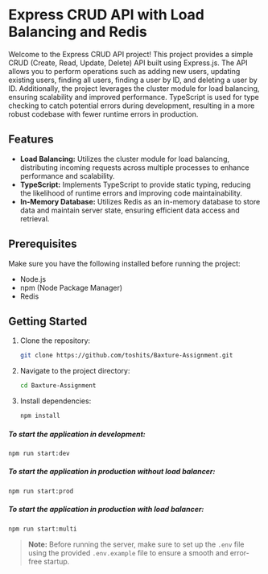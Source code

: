 # Express CRUD API with Load Balancing and Redis

Welcome to the Express CRUD API project! This project provides a simple CRUD (Create, Read, Update, Delete) API built using Express.js. The API allows you to perform operations such as adding new users, updating existing users, finding all users, finding a user by ID, and deleting a user by ID. Additionally, the project leverages the cluster module for load balancing, ensuring scalability and improved performance. TypeScript is used for type checking to catch potential errors during development, resulting in a more robust codebase with fewer runtime errors in production.

## Features

- **Load Balancing:** Utilizes the cluster module for load balancing, distributing incoming requests across multiple processes to enhance performance and scalability.
- **TypeScript:** Implements TypeScript to provide static typing, reducing the likelihood of runtime errors and improving code maintainability.
- **In-Memory Database:** Utilizes Redis as an in-memory database to store data and maintain server state, ensuring efficient data access and retrieval.

## Prerequisites

Make sure you have the following installed before running the project:

- Node.js
- npm (Node Package Manager)
- Redis

## Getting Started

1. Clone the repository:

   ```bash
   git clone https://github.com/toshits/Baxture-Assignment.git
   ```

2. Navigate to the project directory:

   ```bash
   cd Baxture-Assignment
   ```

3. Install dependencies:

   ```bash
   npm install
   ```

##### To start the application in development:

   ```bash
   npm run start:dev
   ```

##### To start the application in production without load balancer:

   ```bash
   npm run start:prod
   ```

##### To start the application in production with load balancer:

   ```bash
   npm run start:multi
   ```

> **Note:** Before running the server, make sure to set up the `.env` file using the provided `.env.example` file to ensure a smooth and error-free startup.

